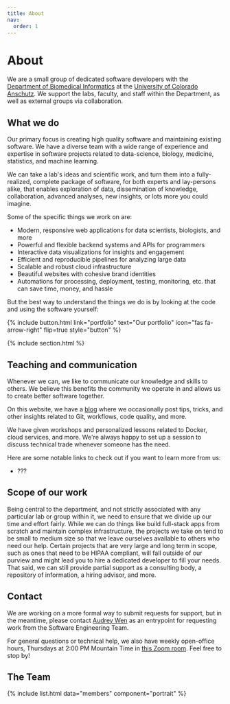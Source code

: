 ```yaml
---
title: About
nav:
  order: 1
---
```


# About

We are a small group of dedicated software developers with the [Department of Biomedical Informatics](https://medschool.cuanschutz.edu/dbmi) at the [University of Colorado Anschutz](https://www.cuanschutz.edu/).
We support the labs, faculty, and staff within the Department, as well as external groups via collaboration.

## What we do

Our primary focus is creating high quality software and maintaining existing software.
We have a diverse team with a wide range of experience and expertise in software projects related to data-science, biology, medicine, statistics, and machine learning.

We can take a lab's ideas and scientific work, and turn them into a fully-realized, complete package of software, for both experts and lay-persons alike, that enables exploration of data, dissemination of knowledge, collaboration, advanced analyses, new insights, or lots more you could imagine.

Some of the specific things we work on are:

- Modern, responsive web applications for data scientists, biologists, and more
- Powerful and flexible backend systems and APIs for programmers
- Interactive data visualizations for insights and engagement
- Efficient and reproducible pipelines for analyzing large data
- Scalable and robust cloud infrastructure
- Beautiful websites with cohesive brand identities
- Automations for processing, deployment, testing, monitoring, etc. that can save time, money, and hassle

But the best way to understand the things we do is by looking at the code and using the software yourself:

{%
  include button.html
  link="portfolio"
  text="Our portfolio"
  icon="fas fa-arrow-right"
  flip=true
  style="button"
%}

{% include section.html %}

## Teaching and communication

Whenever we can, we like to communicate our knowledge and skills to others.
We believe this benefits the community we operate in and allows us to create better software together.

On this website, we have a [blog](../blog) where we occasionally post tips, tricks, and other insights related to Git, workflows, code quality, and more.

We have given workshops and personalized lessons related to Docker, cloud services, and more.
We're always happy to set up a session to discuss technical trade whenever someone has the need.

Here are some notable links to check out if you want to learn more from us:

- ???

## Scope of our work

Being central to the department, and not strictly associated with any particular lab or group within it, we need to ensure that we divide up our time and effort fairly.
While we can do things like build full-stack apps from scratch and maintain complex infrastructure, the projects we take on tend to be small to medium size so that we leave ourselves available to others who need our help.
Certain projects that are very large and long term in scope, such as ones that need to be HIPAA compliant, will fall outside of our purview and might lead you to hire a dedicated developer to fill your needs.
That said, we can still provide partial support as a consulting body, a repository of information, a hiring advisor, and more.

## Contact

We are working on a more formal way to submit requests for support, but in the meantime, please contact [Audrey Wen](mailto:audrey.wen@cuanschutz.edu) as an entrypoint for requesting work from the Software Engineering Team.

For general questions or technical help, we also have weekly open-office hours, Thursdays at 2:00 PM Mountain Time in [this Zoom room](&#104;&#116;&#116;&#112;&#115;&#58;&#47;&#47;&#117;&#99;&#100;&#101;&#110;&#118;&#101;&#114;&#46;&#122;&#111;&#111;&#109;&#46;&#117;&#115;&#47;&#106;&#47;&#57;&#52;&#49;&#56;&#55;&#53;&#48;&#52;&#49;&#48;&#48;).
Feel free to stop by!

<!-- 
function encode(string) {
   return string
    .split("")
    .map((char) => `&#${char.charCodeAt(0)};`)
    .join("");
}
 -->

## The Team

{% include list.html data="members" component="portrait" %}
